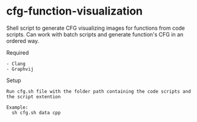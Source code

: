 # cfg-function-visualization

Shell script to generate CFG visualizing images for functions from code scripts.
Can work with batch scripts and generate function's CFG in an ordered way.

Required
```
- Clang
- Graphvij
```

Setup
```
Run cfg.sh file with the folder path containing the code scripts and the script extention

Example:
  sh cfg.sh data cpp
```

